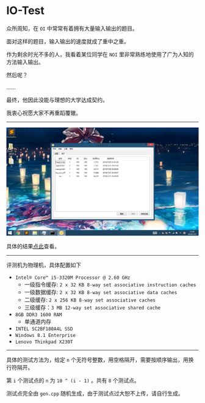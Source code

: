 # IO-Test
众所周知，在 `OI` 中常常有着拥有大量输入输出的题目。

面对这样的题目，输入输出的速度就成了重中之重。

作为剩余时光不多的人，我看着某位同学在 `NOI` 里非常熟练地使用了广为人知的方法输入输出。

然后呢？

……

最终，他因此没能与理想的大学达成契约。

我衷心祝愿大家不再重蹈覆辙。

* * *

![](result.png)

具体的结果[点此](https://htmlpreview.github.io/?https://github.com/Ghastlcon/IO-Test/blob/master/IO/result.html)查看。

* * *

评测机为物理机，具体配置如下

* `Intel® Core™ i5-3320M Processor @ 2.60 GHz`
  * 一级指令缓存: `2 x 32 KB 8-way set associative instruction caches`
  * 一级数据缓存: `2 x 32 KB 8-way set associative data caches`
  * 二级缓存: `2 x 256 KB 8-way set associative caches`
  * 三级缓存：`3 MB 12-way set associative shared cache`
* `8GB DDR3 1600 RAM`
  * 单通道内存
* `INTEL SC2BF180A4L SSD`
* `Windows 8.1 Enterprise`
* `Lenovo Thinkpad X230T`

* * *

具体的测试方法为，给定 `n` 个无符号整数，用空格隔开，需要按顺序输出，用换行符隔开。

第 `i` 个测试点的 `n` 为 `10 ^ (i - 1)` 。共有 `8` 个测试点。

测试点完全由 `gen.cpp` 随机生成，由于测试点过大恕不上传，请自行生成。
